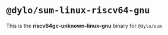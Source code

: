 # `@dylo/sum-linux-riscv64-gnu`

This is the **riscv64gc-unknown-linux-gnu** binary for `@dylo/sum`
